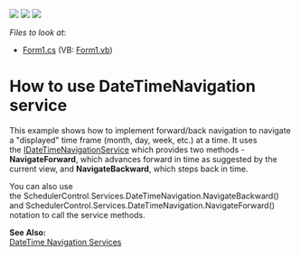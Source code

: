 <!-- default badges list -->
![](https://img.shields.io/endpoint?url=https://codecentral.devexpress.com/api/v1/VersionRange/128636337/13.1.4%2B)
[![](https://img.shields.io/badge/Open_in_DevExpress_Support_Center-FF7200?style=flat-square&logo=DevExpress&logoColor=white)](https://supportcenter.devexpress.com/ticket/details/E154)
[![](https://img.shields.io/badge/📖_How_to_use_DevExpress_Examples-e9f6fc?style=flat-square)](https://docs.devexpress.com/GeneralInformation/403183)
<!-- default badges end -->
<!-- default file list -->
*Files to look at*:

* [Form1.cs](./CS/Form1.cs) (VB: [Form1.vb](./VB/Form1.vb))
<!-- default file list end -->
# How to use DateTimeNavigation service


<p>This example shows how to implement forward/back navigation to navigate a "displayed" time frame (month, day, week, etc.) at a time. It uses the <a href="http://help.devexpress.com/#CoreLibraries/clsDevExpressXtraSchedulerServicesIDateTimeNavigationServicetopic">IDateTimeNavigationService</a> which provides two methods - <strong>NavigateForward</strong>, which advances forward in time as suggested by the current view, and <strong>NavigateBackward</strong>, which steps back in time. </p>
<p>You can also use the SchedulerControl.Services.DateTimeNavigation.NavigateBackward() and SchedulerControl.Services.DateTimeNavigation.NavigateForward() notation to call the service methods.</p>
<p><strong>See Also:</strong><br /> <a href="http://documentation.devexpress.com/#WindowsForms/CustomDocument4109">DateTime Navigation Services</a></p>

<br/>


